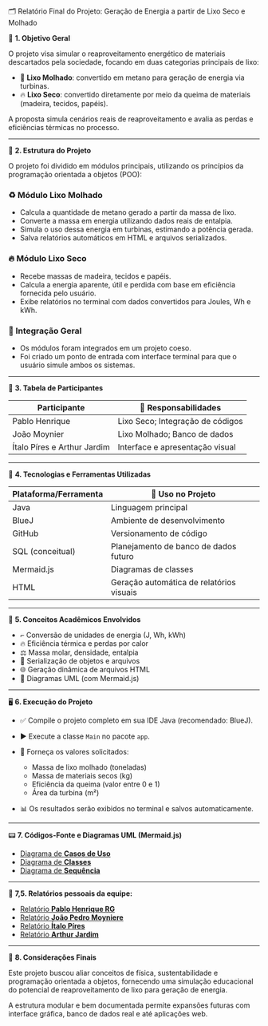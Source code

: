 🗂️ Relatório Final do Projeto: Geração de Energia a partir de Lixo Seco e Molhado

🎯 **1. Objetivo Geral**

O projeto visa simular o reaproveitamento energético de materiais descartados pela sociedade, focando em duas categorias principais de lixo:

* 🔄 **Lixo Molhado**: convertido em metano para geração de energia via turbinas.
* 🔥 **Lixo Seco**: convertido diretamente por meio da queima de materiais (madeira, tecidos, papéis).

A proposta simula cenários reais de reaproveitamento e avalia as perdas e eficiências térmicas no processo.

---

🧱 **2. Estrutura do Projeto**

O projeto foi dividido em módulos principais, utilizando os princípios da programação orientada a objetos (POO):

### ♻️ Módulo Lixo Molhado

* Calcula a quantidade de metano gerado a partir da massa de lixo.
* Converte a massa em energia utilizando dados reais de entalpia.
* Simula o uso dessa energia em turbinas, estimando a potência gerada.
* Salva relatórios automáticos em HTML e arquivos serializados.

### 🔥 Módulo Lixo Seco

* Recebe massas de madeira, tecidos e papéis.
* Calcula a energia aparente, útil e perdida com base em eficiência fornecida pelo usuário.
* Exibe relatórios no terminal com dados convertidos para Joules, Wh e kWh.

### 🔗 Integração Geral

* Os módulos foram integrados em um projeto coeso.
* Foi criado um ponto de entrada com interface terminal para que o usuário simule ambos os sistemas.

---

👥 **3. Tabela de Participantes**

| Participante   | 💮 Responsabilidades             |
| -------------- | -------------------------------- |
| Pablo Henrique | Lixo Seco; Integração de códigos |
| João Moynier   | Lixo Molhado; Banco de dados     |
| Ítalo Píres e Arthur Jardim | Interface e apresentação visual  |

---

🧰 **4. Tecnologias e Ferramentas Utilizadas**

| Plataforma/Ferramenta | 💼 Uso no Projeto                        |
| --------------------- | ---------------------------------------- |
| Java                  | Linguagem principal                      |
| BlueJ                 | Ambiente de desenvolvimento              |
| GitHub                | Versionamento de código                  |
| SQL (conceitual)      | Planejamento de banco de dados futuro    |
| Mermaid.js            | Diagramas de classes                     |
| HTML                  | Geração automática de relatórios visuais |

---

📘 **5. Conceitos Acadêmicos Envolvidos**

* ⌐ Conversão de unidades de energia (J, Wh, kWh)
* 🔥 Eficiência térmica e perdas por calor
* ⚖️ Massa molar, densidade, entalpia
* 📂 Serialização de objetos e arquivos
* 🌐 Geração dinâmica de arquivos HTML
* 🧩 Diagramas UML (com Mermaid.js)

---

🖥️ **6. Execução do Projeto**

* ✅ Compile o projeto completo em sua IDE Java (recomendado: BlueJ).

* ▶️ Execute a classe `Main` no pacote `app`.

* 🧲 Forneça os valores solicitados:

  * Massa de lixo molhado (toneladas)
  * Massa de materiais secos (kg)
  * Eficiência da queima (valor entre 0 e 1)
  * Área da turbina (m²)

* 📊 Os resultados serão exibidos no terminal e salvos automaticamente.

---

📟 **7. Códigos-Fonte e Diagramas UML (Mermaid.js)**

* [Diagrama de **Casos de Uso**](Diagramas/USO.md)
* [Diagrama de **Classes**](Diagramas/CLASSES.md)
* [Diagrama de **Sequência**](Diagramas/SEQUENCIA.md)

---
📜 **7,5. Relatórios pessoais da equipe:**

* [Relatório **Pablo Henrique RG**](Relatorio.PabloHenriqueRG/relatorio_individual_pablo.md)
* [Relatório **João Pedro Moyniere**](Relatorio.JoãoPedroMoyniere/relatorio_individual_joao_pedro_oliveira.md)
* [Relatório **Ítalo Píres**](Relatorio.Individual.Italo.Pires/relatorioIndividualItaloPires.md)
* [Relatório **Arthur Jardim**](Relatório.Individual.ArthurJardim/Relatorio.IndividualArthur.Jardim.md)

---

📌 **8. Considerações Finais**

Este projeto buscou aliar conceitos de física, sustentabilidade e programação orientada a objetos, fornecendo uma simulação educacional do potencial de reaproveitamento de lixo para geração de energia.

A estrutura modular e bem documentada permite expansões futuras com interface gráfica, banco de dados real e até aplicações web.
